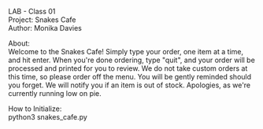LAB - Class 01\
Project: Snakes Cafe\
Author: Monika Davies

About:\
Welcome to the Snakes Cafe! Simply type your order, one item at a time, and hit enter. When you're done ordering,
type "quit", and your order will be processed and printed for you to review. We do not take custom orders at this time,
so please order off the menu. You will be gently reminded should you forget. We will notify you if an item is out of 
stock. Apologies, as we're currently running low on pie.

How to Initialize:\
python3 snakes_cafe.py
